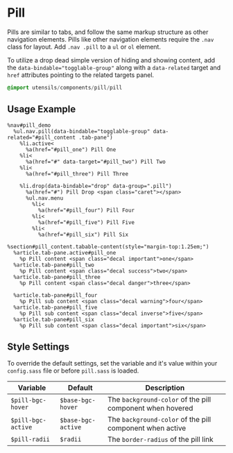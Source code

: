 
# Pill
Pills are similar to tabs, and follow the same markup structure as other
navigation elements. Pills like other navigation elements require the
`.nav` class for layout. Add `.nav .pill` to a `ul` or `ol` element.

To utilize a drop dead simple version of hiding and showing content, add
the `data-bindable="togglable-group"` along with a `data-related` target
and `href` attributes pointing to the related targets panel.

```sass
@import utensils/components/pill/pill
```

## Usage Example

<!--~ markup/pill.html.haml -->
```haml
%nav#pill_demo
  %ul.nav.pill(data-bindable="togglable-group" data-related="#pill_content .tab-pane")
    %li.active<
      %a(href="#pill_one") Pill One
    %li<
      %a(href="#" data-target="#pill_two") Pill Two
    %li<
      %a(href="#pill_three") Pill Three

    %li.drop(data-bindable="drop" data-group=".pill")
      %a(href="#") Pill Drop <span class="caret"></span>
      %ul.nav.menu
        %li<
          %a(href="#pill_four") Pill Four
        %li<
          %a(href="#pill_five") Pill Five
        %li<
          %a(href="#pill_six") Pill Six

%section#pill_content.tabable-content(style="margin-top:1.25em;")
  %article.tab-pane.active#pill_one
    %p Pill content <span class="decal important">one</span>
  %article.tab-pane#pill_two
    %p Pill content <span class="decal success">two</span>
  %article.tab-pane#pill_three
    %p Pill content <span class="decal danger">three</span>

  %article.tab-pane#pill_four
    %p Pill sub content <span class="decal warning">four</span>
  %article.tab-pane#pill_five
    %p Pill sub content <span class="decal inverse">five</span>
  %article.tab-pane#pill_six
    %p Pill sub content <span class="decal important">six</span>
```
<!-- end -->

## Style Settings
To override the default settings, set the variable and it's value
within your `config.sass` file or before `pill.sass` is loaded.

Variable           | Default            | Description
------------------ | ------------------ | -------------------------------------------
`$pill-bgc-hover`  | `$base-bgc-hover`  | The `background-color` of the pill component when hovered
`$pill-bgc-active` | `$base-bgc-active` | The `background-color` of the pill component when active
`$pill-radii`      | `$radii`           | The `border-radius` of the pill link


